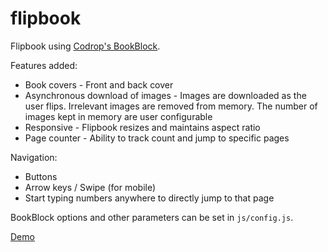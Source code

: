 # flipbook

Flipbook using [Codrop's BookBlock](https://github.com/codrops/BookBlock).

Features added:
 - Book covers - Front and back cover
 - Asynchronous download of images - Images are downloaded as the user flips. Irrelevant images are removed from memory. The number of images kept in memory are user configurable
 - Responsive - Flipbook resizes and maintains aspect ratio
 - Page counter - Ability to track count and jump to specific pages

Navigation:
 - Buttons
 - Arrow keys / Swipe (for mobile)
 - Start typing numbers anywhere to directly jump to that page

 
 BookBlock options and other parameters can be set in ```js/config.js```.
 
 [Demo](https://piyush-jaiswal.github.io/dijkstra-as-a-comic/)
